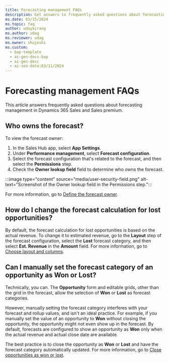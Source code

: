 ```yaml
---
title: Forecasting management FAQs
description: Get answers to frequently asked questions about forecasting management.
ms.date: 03/15/2024
ms.topic: faq
author: udaykirang
ms.author: udag
ms.reviewer: udag
ms.owner: shujoshi
ms.custom:
  - bap-template
  - ai-gen-docs-bap
  - ai-gen-desc
  - ai-seo-date:03/11/2024
---
```


# Forecasting management FAQs

This article answers frequently asked questions about forecasting management in Dynamics 365 Sales and Sales premium.

## Who owns the forecast?
  
To view the forecast owner:

1. In the Sales Hub app, select **App Settings**.
1. Under **Performance management**, select **Forecast configuration**.
1. Select the forecast configuration that's related to the forecast, and then select the **Permissions** step.
1. Check the **Owner lookup field** field to determine who owns the forecast.
  
:::image type="content" source="media/user-security-field.png" alt-text="Screenshot of the Owner lookup field in the Permissions step.":::
  
For more information, go to [Define the forecast owner](provide-permissions-forecast.md#define-the-forecast-owner).
  
## How do I change the forecast calculation for lost opportunities?

By default, the forecast calculation for lost opportunities is based on the actual revenue. To change it to estimated revenue, go to the **Layout** step of the forecast configuration, select the **Lost** forecast category, and then  select **Est. Revenue** in the **Amount** field. For more information, go to [Choose layout and columns](choose-layout-and-columns-forecast.md).

## Can I manually set the forecast category of an opportunity as Won or Lost?

Technically, you can. The **Opportunity** form and editable grids, other than the grid in the forecast, allow the selection of **Won** or **Lost** as forecast categories.

However, manually setting the forecast category interferes with your forecast and rollup values, and isn't an ideal practice. For example, if you manually set the value of an opportunity to **Won** without closing the opportunity, the opportunity might not even show up in the forecast. By default, forecasts are configured to show an opportunity as **Won** only when the actual revenue and actual close date are available.

The best practice is to close the opportunity as **Won** or **Lost** and have the forecast category automatically updated. For more information, go to [Close opportunities as won or lost](close-opportunity-won-lost-sales.md).


